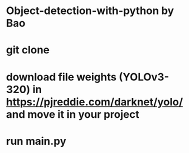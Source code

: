 # Object-detection-with-python by Bao

# git clone 
# download file weights (YOLOv3-320) in https://pjreddie.com/darknet/yolo/ and move it in your project
# run main.py
